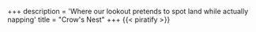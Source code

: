 +++
description = 'Where our lookout pretends to spot land while actually napping'
title = "Crow's Nest"
+++
{{< piratify >}}